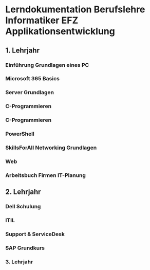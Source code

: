 # Lerndokumentation Berufslehre Informatiker EFZ Applikationsentwicklung

## 1. Lehrjahr

### Einführung Grundlagen eines PC

### Microsoft 365 Basics

### Server Grundlagen

### C-Programmieren

### C-Programmieren

### PowerShell

### SkillsForAll Networking Grundlagen

### Web

### Arbeitsbuch Firmen IT-Planung

## 2. Lehrjahr

### Dell Schulung

### ITIL

### Support & ServiceDesk

### SAP Grundkurs

### 3. Lehrjahr

